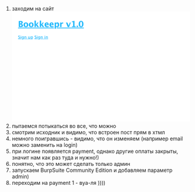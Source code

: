 1) заходим на сайт
![Alt_text](https://github.com/x1Dman/CTF_STUFF/blob/master/ROSTELECOM_CTF/Bookkepr(WEB)/photos/Screenshot%202019-07-23%20at%2006.12.56.png)
2) пытаемся потыкаться во все, что можно
3) смотрим исходник и видимо, что встроен пост прям в хтмл
4) немного поигравшись - видимо, что он изменяем (например email можно заменить на login)
5) при логине появляется payment, однако другие оплаты закрыты, значит нам как раз туда и нужно!)
6) понятно, что это может сделать только админ
7) запускаем BurpSuite Community Edition и добавляем параметр admin)
8) переходим на payment 1 - вуа-ля ))))
